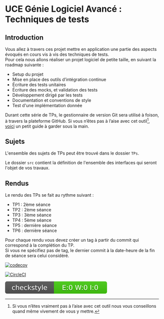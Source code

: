 # UCE Génie Logiciel Avancé : Techniques de tests

## Introduction

Vous allez à travers ces projet mettre en application une partie des aspects évoqués en cours vis à vis des techniques de tests.  
Pour cela nous allons réaliser un projet logiciel de petite taille, en suivant la roadmap suivante : 
- Setup du projet
- Mise en place des outils d’intégration continue
- Écriture des tests unitaires
- Écriture des mocks, et validation des tests
- Développement dirigé par les tests
- Documentation et conventions de style
- Test d'une implémentation donnée

Durant cette série de TPs, le gestionnaire de version Git sera utilisé à foison, à travers la plateforme GitHub. Si vous n’êtes pas à l’aise avec cet outil[^1], [voici](http://rogerdudler.github.io/git-guide/) un petit guide à garder sous la main.

## Sujets

L'ensemble des sujets de TPs peut être trouvé dans le dossier `TPs`.

Le dossier `src` contient la définition de l'ensemble des interfaces qui seront l'objet de vos travaux.

## Rendus

Le rendu des TPs se fait au rythme suivant :

- TP1 : 2ème séance
- TP2 : 2ème séance
- TP3 : 3ème séance
- TP4 : 5ème séance
- TP5 : dernière séance
- TP6 : dernière séance

Pour chaque rendu vous devez créer un tag à partir du commit qui correspond à la complétion du TP.  
Si vous ne spécifiez pas de tag, le dernier commit à la date-heure de la fin de séance sera celui considéré.

[^1]: Si vous n’êtes vraiment pas à l’aise avec cet outil nous vous conseillons quand même vivement de vous y mettre.

[![codecov](https://codecov.io/gh/Corentin-RUIS/ceri-m1-techniques-de-test/graph/badge.svg?token=4FUOJHULD3)](https://codecov.io/gh/Corentin-RUIS/ceri-m1-techniques-de-test)

[![CircleCI](https://dl.circleci.com/status-badge/img/gh/Corentin-RUIS/ceri-m1-techniques-de-test/tree/master.svg?style=svg)](https://dl.circleci.com/status-badge/redirect/gh/Corentin-RUIS/ceri-m1-techniques-de-test/tree/master)

[![Checkstyle](checkstyle-result.svg)](https://github.com/Corentin-RUIS/ceri-m1-techniques-de-test/blob/master/)
